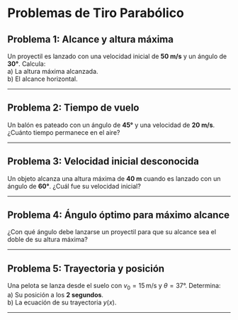 # Problemas de Tiro Parabólico

## Problema 1: Alcance y altura máxima
Un proyectil es lanzado con una velocidad inicial de **50 m/s** y un ángulo de **30°**. Calcula:  
a) La altura máxima alcanzada.  
b) El alcance horizontal.

<!-- ### Solución:
**Datos:**  
$v_0 = 50 \, \text{m/s}$, $\theta = 30°$, $g = 9.8 \, \text{m/s}^2$.

**a) Altura máxima ($H$):**
``` math
v_{0y} = v_0 \sin(\theta) = 50 \cdot \sin(30°) = 25 \, \text{m/s}
```  
``` math
H = \frac{v_{0y}^2}{2g} = \frac{25^2}{2 \cdot 9.8} \approx 31.89 \, \text{m}
```

**b) Alcance ($R$):**  
``` math
R = \frac{v_0^2 \sin(2\theta)}{g} = \frac{50^2 \cdot \sin(60°)}{9.8} \approx 220.92 \, \text{m}
``` -->

---

## Problema 2: Tiempo de vuelo
Un balón es pateado con un ángulo de **45°** y una velocidad de **20 m/s**. ¿Cuánto tiempo permanece en el aire?

<!-- ### Solución:
**Datos:**  
$v_0 = 20 \, \text{m/s}$, $\theta = 45°$.  
``` math
v_{0y} = 20 \cdot \sin(45°) \approx 14.14 \, \text{m/s}
```  
``` math
t_v = \frac{2 v_{0y}}{g} = \frac{2 \cdot 14.14}{9.8} \approx 2.89 \, \text{s}
``` -->

---

## Problema 3: Velocidad inicial desconocida
Un objeto alcanza una altura máxima de **40 m** cuando es lanzado con un ángulo de **60°**. ¿Cuál fue su velocidad inicial?

<!-- ### Solución:
**Datos:**  
$H = 40 \, \text{m}$, $\theta = 60°$.  
``` math
H = \frac{v_{0y}^2}{2g} \implies v_{0y} = \sqrt{2gH} = \sqrt{2 \cdot 9.8 \cdot 40} \approx 28 \, \text{m/s}
```  
``` math
v_0 = \frac{v_{0y}}{\sin(60°)} = \frac{28}{\sin(60°)} \approx 32.33 \, \text{m/s}
```
 -->
---

## Problema 4: Ángulo óptimo para máximo alcance
¿Con qué ángulo debe lanzarse un proyectil para que su alcance sea el doble de su altura máxima?

<!-- ### Solución:
Queremos $R = 2H$.  
Sabemos que:  
``` math
R = \frac{v_0^2 \sin(2\theta)}{g}, \quad H = \frac{v_0^2 \sin^2(\theta)}{2g}
```  
Igualando $R = 2H$:  
``` math
\frac{v_0^2 \sin(2\theta)}{g} = 2 \cdot \frac{v_0^2 \sin^2(\theta)}{2g}
```  
Simplificando:  
``` math
\sin(2\theta) = \sin^2(\theta) \implies 2 \sin(\theta) \cos(\theta) = \sin^2(\theta)
```  
``` math
2 \cos(\theta) = \sin(\theta) \implies \tan(\theta) = 2 \implies \theta \approx 63.43°
```
 -->
---

## Problema 5: Trayectoria y posición
Una pelota se lanza desde el suelo con $v_0 = 15 \, \text{m/s}$ y $\theta = 37°$. Determina:  
a) Su posición a los **2 segundos**.  
b) La ecuación de su trayectoria $y(x)$.

<!-- ### Solución:
**Datos:**  
$v_0 = 15 \, \text{m/s}$, $\theta = 37°$, $sin(37°) \approx 0.6$, $\cos(37°) \approx 0.8$.

**a) Posición en $t = 2 \, \text{s}$:**  
``` math
x = v_{0x} \cdot t = 15 \cdot 0.8 \cdot 2 = 24 \, \text{m}
```  
``` math
y = v_{0y} \cdot t - \frac{1}{2} g t^2 = 15 \cdot 0.6 \cdot 2 - 4.9 \cdot 4 \approx 18 - 19.6 = -1.6 \, \text{m}
```  
*(La pelota está cayendo, ya que $y<0$).*

**b) Ecuación de la trayectoria:**  
``` math
y(x) = \tan(\theta) \cdot x - \frac{g}{2 v_{0x}^2} x^2 = 0.75 \, x - 0.034 \, x^2
```
 -->
---
